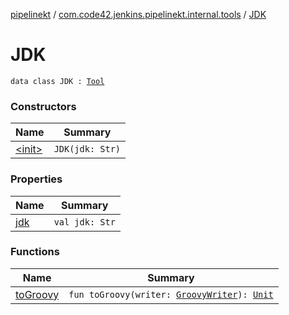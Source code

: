 [pipelinekt](../../index.md) / [com.code42.jenkins.pipelinekt.internal.tools](../index.md) / [JDK](./index.md)

# JDK

`data class JDK : `[`Tool`](../../com.code42.jenkins.pipelinekt.core/-tool.md)

### Constructors

| Name | Summary |
|---|---|
| [&lt;init&gt;](-init-.md) | `JDK(jdk: Str)` |

### Properties

| Name | Summary |
|---|---|
| [jdk](jdk.md) | `val jdk: Str` |

### Functions

| Name | Summary |
|---|---|
| [toGroovy](to-groovy.md) | `fun toGroovy(writer: `[`GroovyWriter`](../../com.code42.jenkins.pipelinekt.core.writer/-groovy-writer/index.md)`): `[`Unit`](https://kotlinlang.org/api/latest/jvm/stdlib/kotlin/-unit/index.html) |
